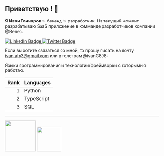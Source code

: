 ## Приветствую ! 👋


**Я Иван Гончаров**  ✨ бекенд ✨ разработчик. На текущий момент разрабатываю SaaS приложение в комманде разработчиков компании @Велес.

<div id="badges">
  <a href="your-linkedin-URL">
    <img src="https://img.shields.io/badge/LinkedIn-blue?style=for-the-badge&logo=linkedin&logoColor=white" alt="LinkedIn Badge"/>
  </a>
  <a href="your-twitter-URL">
    <img src="https://img.shields.io/badge/Twitter-blue?style=for-the-badge&logo=twitter&logoColor=white" alt="Twitter Badge"/>
  </a>
</div>

Если вы хотите связаться со мной, то прошу писать на почту ivan.atp3@gmail.com или в телеграм @ivanG808:

Языки программирования и технологии/фреймворки с которыми я работаю.

| Rank | Languages |                
|-----:|-----------|
|     1| Python    |
|     2| TypeScript|
|     3| SQL       |

---

<div>

<img height="100" width="100" src="https://cdn.jsdelivr.net/gh/devicons/devicon@latest/icons/python/python-original-wordmark.svg" />


<img height="80" width="80" src="https://cdn.jsdelivr.net/gh/devicons/devicon@latest/icons/fastapi/fastapi-original.svg" />
  
</div>          

          
          
          
          

